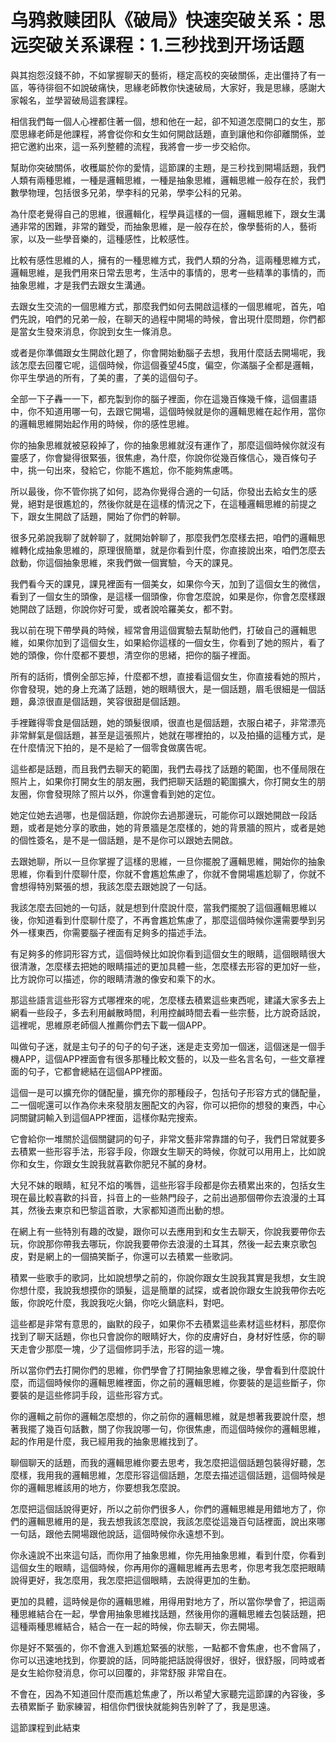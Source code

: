 # 乌鸦救赎团队《破局》快速突破关系：思远突破关系课程：1.三秒找到开场话题

與其抱怨沒錢不帥，不如掌握聊天的藝術，穩定高校的突破關係，走出僵持了有一區，等待徘徊不如說破痛快，思緣老師教你快速破局，大家好，我是思緣，感謝大家報名，並學習破局這套課程。

相信我們每一個人心裡都住著一個，想和他在一起，卻不知道怎麼開口的女生，那麼思緣老師是他課程，將會從你和女生如何開啟話題，直到讓他和你卻離關係，並把它邀約出來，這一系列整體的流程，我將會一步一步交給你。

幫助你突破關係，收穫屬於你的愛情，這節課的主題，是三秒找到開場話題，我們人類有兩種思維，一種是邏輯思維，一種是抽象思維，邏輯思維一般存在於，我們數學物理，包括很多兄弟，學李科的兄弟，學李公科的兄弟。

為什麼老覺得自己的思維，很邏輯化，程學員這樣的一個，邏輯思維下，跟女生溝通非常的困難，非常的難受，而抽象思維，是一般存在於，像學藝術的人，藝術家，以及一些學音樂的，這種感性，比較感性。

比較有感性思維的人，擁有的一種思維方式，我們人類的分為，這兩種思維方式，邏輯思維，是我們用來日常去思考，生活中的事情的，思考一些精準的事情的，而抽象思維，才是我們去跟女生溝通。

去跟女生交流的一個思維方式，那麼我們如何去開啟這樣的一個思維呢，首先，咱們先說，咱們的兄弟一般，在聊天的過程中開場的時候，會出現什麼問題，你們都是當女生發來消息，你說到女生一條消息。

或者是你準備跟女生開啟化題了，你會開始動腦子去想，我用什麼話去開場呢，我該怎麼去回覆它呢，這個時候，你這個養望45度，偏空，你滿腦子全都是邏輯，你平生學過的所有，了美的畫，了美的這個句子。

全部一下子轟一一下，都充製到你的腦子裡面，你在這幾百條幾千條，這個畫語中，你不知道用哪一句，去跟它開場，這個時候就是你的邏輯思維在起作用，當你的邏輯思維開始起作用的時候，你的感性思維。

你的抽象思維就被惡殺掉了，你的抽象思維就沒有運作了，那麼這個時候你就沒有靈感了，你會變得很緊張，很焦慮，為什麼，你說你從幾百條信心，幾百條句子中，挑一句出來，發給它，你能不尷尬，你不能夠焦慮嗎。

所以最後，你不管你挑了如何，認為你覺得合適的一句話，你發出去給女生的感覺，絕對是很尷尬的，然後你就是在這樣的情況之下，在這種邏輯思維的前提之下，跟女生開啟了話題，開始了你們的幹聊。

很多兄弟說我聊了就幹聊了，就開始幹聊了，那麼我們怎麼樣去把，咱們的邏輯思維轉化成抽象思維的，原理很簡單，就是你看到什麼，你直接說出來，咱們怎麼去啟動，你這個抽象思維，來我們做一個實驗，今天的課見。

我們看今天的課見，課見裡面有一個美女，如果你今天，加到了這個女生的微信，看到了一個女生的頭像，是這樣一個頭像，你會怎麼說，如果是你，你會怎麼樣跟她開啟了話題，你說你好可愛，或者說哈羅美女，都不對。

我以前在現下帶學員的時候，經常會用這個實驗去幫助他們，打破自己的邏輯思維，如果你加到了這個女生，如果給你這樣的一個女生，你看到了她的照片，看了她的頭像，你什麼都不要想，清空你的思緒，把你的腦子裡面。

所有的話術，慣例全部忘掉，什麼都不想，直接看這個女生，你直接看她的照片，你會發現，她的身上充滿了話題，她的眼睛很大，是一個話題，眉毛很細是一個話題，鼻涼很直是個話題，笑容很甜是個話題。

手裡難得零食是個話題，她的頭髮很順，很直也是個話題，衣服白裙子，非常漂亮非常鮮氣是個話題，甚至是這張照片，她就在哪裡拍的，以及拍攝的這種方式，是在什麼情況下拍的，是不是給了一個零食做廣告呢。

這些都是話題，而且我們去聊天的範圍，我們去尋找了話題的範圍，也不僅局限在照片上，如果你打開女生的朋友圈，我們把聊天話題的範圍擴大，你打開女生的朋友圈，你會發現除了照片以外，你還會看到她的定位。

她定位她去過哪，也是個話題，你說你去過那邊玩，可能你可以跟她開啟一段話題，或者是她分享的歌曲，她的背景牆是怎麼樣的，她的背景牆的照片，或者是她的個性簽名，是不是一個話題，是不是你可以跟她去開啟。

去跟她聊，所以一旦你掌握了這樣的思維，一旦你擺脫了邏輯思維，開始你的抽象思維，你看到什麼聊什麼，你就不會尷尬焦慮了，你就不會開場尷尬聊了，你就不會想得特別緊張的想，我該怎麼去跟她說了一句話。

我該怎麼去回她的一句話，就是想到什麼說什麼，當我們擺脫了這個邏輯思維以後，你知道看到什麼聊什麼了，不再會尷尬焦慮了，那麼這個時候你還需要學到另外一樣東西，你需要腦子裡面有足夠多的描述手法。

有足夠多的修詞形容方式，這個時候比如說你看到這個女生的眼睛，這個眼睛很大 很清澈，怎麼樣去把她的眼睛描述的更加具體一些，怎麼樣去形容的更加好一些，比方說你可以描述，你的眼睛清澈的像安和乘下的水。

那這些語言這些形容方式哪裡來的呢，怎麼樣去積累這些東西呢，建議大家多去上網看一些段子，多去利用鹹散時間，利用控鹹時間去看一些宗藝，比方說奇話說，這裡呢，思維原老師個人推薦你們去下載一個APP。

叫做句子迷，就是主句子的句子的句子迷，迷是走支旁加一個迷，這個迷是一個手機APP，這個APP裡面會有很多那種比較文藝的，以及一些名言名句，一些文章裡面的句子，它都會總結在這個APP裡面。

這個一是可以擴充你的儲配量，擴充你的那種段子，包括句子形容方式的儲配量，二一個呢還可以作為你未來發朋友圈配文的內容，你可以把你的想發的東西，中心詞關鍵詞輸入到這個APP裡面，這樣你點完搜索。

它會給你一堆關於這個關鍵詞的句子，非常文藝非常靠譜的句子，我們日常就要多去積累一些形容手法，形容手段，你跟女生聊天的時候，你就可以用用上，比如說你和女生，你跟女生說我就喜歡你肥兒不膩的身材。

大兒不妹的眼睛，紅兒不焰的嘴唇，這些形容手段都是你去積累出來的，包括女生現在最比較喜歡的抖音，抖音上的一些熱門段子，之前出過那個帶你去浪漫的土耳其，然後去東京和巴黎這首歌，大家都知道而出動的想。

在網上有一些特別有趣的改變，跟你可以去應用到和女生去聊天，你說我要帶你去玩，你說那你帶我去哪玩，你說我要帶你去浪漫的土耳其，然後一起去東京歌包皮，對是網上的一個搞笑斷子，你還可以去積累一些歌詞。

積累一些歌手的歌詞，比如說想學之前的，你說你跟女生說我其實是我想，女生說你想什麼，我說我想摸你的頭髮，這是簡單的試探，或者說你跟女生說我帶你去吃飯，你說吃什麼，我說我吃火鍋，你吃火鍋底料，對吧。

這些都是非常有意思的，幽默的段子，如果你不去積累這些素材這些材料，那麼你找到了聊天話題，你也只會說你的眼睛好大，你的皮膚好白，身材好性感，你的聊天走會少那麼一塊，少了這個修詞手法，形容的這一塊。

所以當你們去打開你們的思維，你們學會了打開抽象思維之後，學會看到什麼說什麼，而這個時候你的邏輯思維裡面，你之前的邏輯思維，你要裝的是這些斷子，你要裝的是這些修詞手段，這些形容方式。

你的邏輯之前你的邏輯怎麼想的，你之前你的邏輯思維，就是想著我要說什麼，想著我擺了幾百句話數，關了你我說哪一句，你很焦慮，而這個時候你的邏輯思維，起的作用是什麼，我已經用我的抽象思維找到了。

聊個聊天的話題，而我的邏輯思維你要去思考，我怎麼把這個話題包裝得好聽，怎麼樣，我用我的邏輯思維，怎麼形容這個話題，怎麼去描述這個話題，這個時候是你的邏輯思維該用的地方，你要想我怎麼說。

怎麼把這個話說得更好，所以之前你們很多人，你們的邏輯思維是用錯地方了，你們的邏輯思維用的是，我去想我該怎麼說，我該怎麼從這幾百句話裡面，說出來哪一句話，跟他去開場跟他說話，這個時候你永遠想不到。

你永遠說不出來這句話，而你用了抽象思維，你先用抽象思維，看到什麼，你看到這個女生的眼睛，這個時候，你再用你的邏輯思維再去思考，你思考我怎麼把眼睛說得更好，我怎麼用，我怎麼把這個眼睛，去說得更加的生動。

更加的具體，這時候是你的邏輯思維，用得用對地方了，所以當你學會了，把這兩種思維結合在一起，學會用抽象思維找話題，然後用你的邏輯思維去包裝話題，把這種兩種思維結合，結合一在一起的時候，你去聊天，你去開場。

你是好不緊張的，你不會進入到尷尬緊張的狀態，一點都不會焦慮，也不會隔了，你可以迅速地找到，你要說的話，同時能把話說得很好，很好，很舒服，同時或者是女生給你發消息，你可以回覆的，非常舒服 非常自在。

不會在，因為不知道回什麼而尷尬焦慮了，所以希望大家聽完這節課的內容後，多去積累斷子 勤家練習，相信你們很快就能夠告別幹了了，我是思遠。

這節課程到此結束